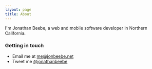 ```yaml
---
layout: page
title: About
---
```


I'm Jonathan Beebe, a web and mobile software developer in Northern California.

### Getting in touch

* Email me at [me@jonbeebe.net][email]
* Tweet me [@jonathanbeebe][twitter]

[email]: mailto:me@jonbeebe.net
[twitter]: http://twitter.com/jonathanbeebe
